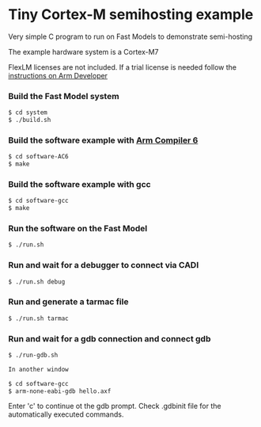 # Tiny Cortex-M semihosting example
Very simple C program to run on Fast Models to demonstrate semi-hosting

The example hardware system is a Cortex-M7

FlexLM licenses are not included. If a trial license is needed follow the [instructions on Arm Developer](https://developer.arm.com/documentation/102441/latest/Generate-Fast-Models-product-license)

### Build the Fast Model system
```bash
$ cd system
$ ./build.sh
```

### Build the software example with [Arm Compiler 6](https://developer.arm.com/tools-and-software/embedded/arm-compiler)
```bash
$ cd software-AC6
$ make
```

### Build the software example with gcc
```bash
$ cd software-gcc
$ make
```

### Run the software on the Fast Model
```bash
$ ./run.sh
```

### Run and wait for a debugger to connect via CADI
```bash
$ ./run.sh debug
```

### Run and generate a tarmac file
```bash
$ ./run.sh tarmac
```

### Run and wait for a gdb connection and connect gdb
```bash
$ ./run-gdb.sh

In another window

$ cd software-gcc
$ arm-none-eabi-gdb hello.axf
```
Enter 'c' to continue ot the gdb prompt. Check .gdbinit file for the automatically executed commands.

